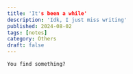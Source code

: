 ```yaml
---
title: 'It's been a while'
description: 'Idk, I just miss writing'
published: 2024-08-02
tags: [notes]
category: Others
draft: false
---
```


```You find something?```
